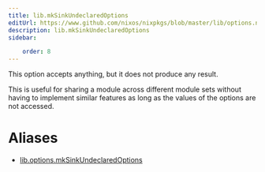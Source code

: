 ```yaml
---
title: lib.mkSinkUndeclaredOptions
editUrl: https://www.github.com/nixos/nixpkgs/blob/master/lib/options.nix#L221C29
description: lib.mkSinkUndeclaredOptions
sidebar:

    order: 8
---
```


This option accepts anything, but it does not produce any result.

This is useful for sharing a module across different module sets
without having to implement similar features as long as the
values of the options are not accessed.


# Aliases

- [lib.options.mkSinkUndeclaredOptions](./reference/lib/options/lib-options-mkSinkUndeclaredOptions)


